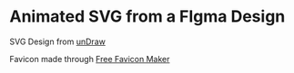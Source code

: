 # Animated SVG from a FIgma Design 

SVG Design from [unDraw](https://undraw.co/illustrations)

Favicon made through [Free Favicon Maker](https://undraw.co/illustrations)

